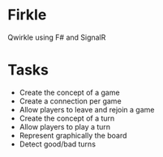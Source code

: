 Firkle
======

Qwirkle using F# and SignalR

Tasks
=====

* Create the concept of a game
* Create a connection per game
* Allow players to leave and rejoin a game
* Create the concept of a turn
* Allow players to play a turn
* Represent graphically the board
* Detect good/bad turns
